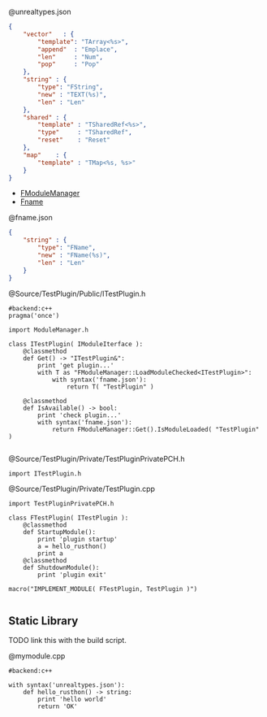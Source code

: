 
@unrealtypes.json
```json
{
	"vector"   : {
		"template": "TArray<%s>",
		"append"  : "Emplace",
		"len"     : "Num",
		"pop"     : "Pop"
	},
	"string" : {
		"type": "FString",
		"new" : "TEXT(%s)",
		"len" : "Len"
	},
	"shared" : {
		"template" : "TSharedRef<%s>",
		"type"     : "TSharedRef",
		"reset"    : "Reset"
	},
	"map"    : {
		"template" : "TMap<%s, %s>"
	}
}
```

* [FModuleManager](https://docs.unrealengine.com/latest/INT/API/Runtime/Core/Modules/FModuleManager/index.html)
* [Fname](https://docs.unrealengine.com/latest/INT/API/Runtime/Core/UObject/FName/index.html)


@fname.json
```json
{
	"string" : {
		"type": "FName",
		"new" : "FName(%s)",
		"len" : "Len"
	}
}
```

@Source/TestPlugin/Public/ITestPlugin.h
```rusthon
#backend:c++
pragma('once')

import ModuleManager.h

class ITestPlugin( IModuleIterface ):
	@classmethod
	def Get() -> "ITestPlugin&":
		print 'get plugin...'
		with T as "FModuleManager::LoadModuleChecked<ITestPlugin>":
			with syntax('fname.json'):
				return T( "TestPlugin" )

	@classmethod
	def IsAvailable() -> bool:
		print 'check plugin...'
		with syntax('fname.json'):
			return FModuleManager::Get().IsModuleLoaded( "TestPlugin" )


```


@Source/TestPlugin/Private/TestPluginPrivatePCH.h
```rusthon
import ITestPlugin.h
```


@Source/TestPlugin/Private/TestPlugin.cpp
```rusthon
import TestPluginPrivatePCH.h

class FTestPlugin( ITestPlugin ):
	@classmethod
	def StartupModule():
		print 'plugin startup'
		a = hello_rusthon()
		print a
	@classmethod
	def ShutdownModule():
		print 'plugin exit'

macro("IMPLEMENT_MODULE( FTestPlugin, TestPlugin )")


```


Static Library
--------------
TODO link this with the build script.

@mymodule.cpp
```
#backend:c++

with syntax('unrealtypes.json'):
	def hello_rusthon() -> string:
		print 'hello world'
		return 'OK'

```